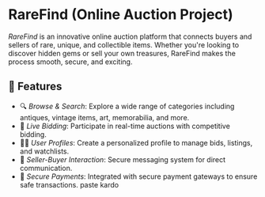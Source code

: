 # RareFind (Online Auction Project)
*RareFind* is an innovative online auction platform that connects buyers and sellers of rare, unique, and collectible items. Whether you're looking to discover hidden gems or sell your own treasures, RareFind makes the process smooth, secure, and exciting.

## 🚀 Features

- 🔍 *Browse & Search*: Explore a wide range of categories including antiques, vintage items, art, memorabilia, and more.  
- 🛒 *Live Bidding*: Participate in real-time auctions with competitive bidding.  
- 🧑‍💼 *User Profiles*: Create a personalized profile to manage bids, listings, and watchlists.  
- 💬 *Seller-Buyer Interaction*: Secure messaging system for direct communication.  
- 🔐 *Secure Payments*: Integrated with secure payment gateways to ensure safe transactions. paste kardo
